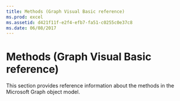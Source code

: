 ```yaml
---
title: Methods (Graph Visual Basic reference)
ms.prod: excel
ms.assetid: d421f11f-e2f4-efb7-fa51-c0255c0e37c8
ms.date: 06/08/2017
---
```



# Methods (Graph Visual Basic reference)

This section provides reference information about the methods in the Microsoft Graph object model.


